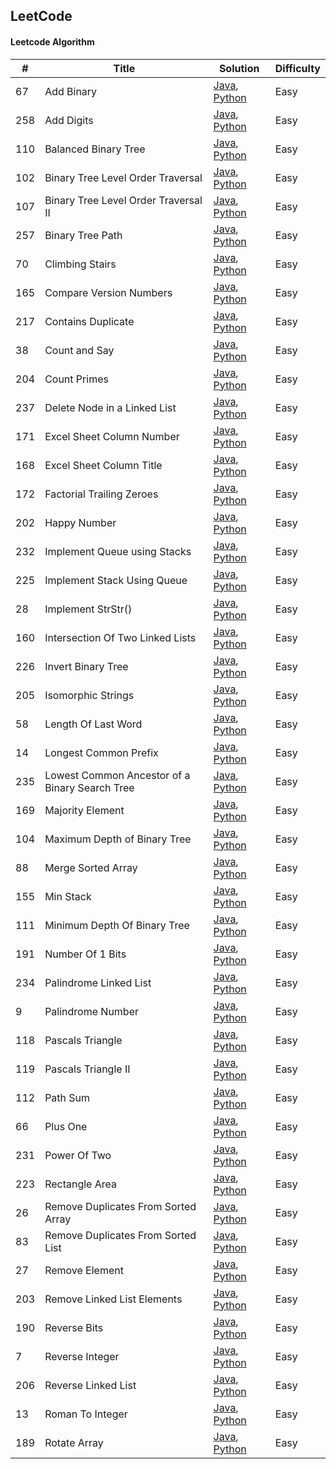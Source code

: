 ## LeetCode
#### Leetcode Algorithm

| # | Title | Solution | Difficulty|
|-------|----------------|----------|--------|
| 67 | Add Binary | [Java](https://github.com/Sishan/LeetCode/blob/master/Easy/AddBinary.java), [Python](https://github.com/Sishan/LeetCode/blob/master/Easy/AddBinary.py) | Easy|
| 258 | Add Digits | [Java](https://github.com/Sishan/LeetCode/blob/master/Easy/AddDigits.java), [Python](https://github.com/Sishan/LeetCode/blob/master/Easy/AddDigits.py) | Easy|
| 110 | Balanced Binary Tree | [Java](https://github.com/Sishan/LeetCode/blob/master/Easy/BalancedBinaryTree.java), [Python](https://github.com/Sishan/LeetCode/blob/master/Easy/BalancedBinaryTree.py) | Easy|
| 102 | Binary Tree Level Order Traversal | [Java](https://github.com/Sishan/LeetCode/blob/master/Easy/BinaryTreeLevelOrderTraversal.java), [Python](https://github.com/Sishan/LeetCode/blob/master/Easy/BinaryTreeLevelOrderTraversal.py) | Easy|
| 107 | Binary Tree Level Order Traversal II | [Java](https://github.com/Sishan/LeetCode/blob/master/Easy/BinaryTreeLevelOrderTraversalII.java), [Python](https://github.com/Sishan/LeetCode/blob/master/Easy/BinaryTreeLevelOrderTraversalII.py) | Easy|
| 257 | Binary Tree Path | [Java](https://github.com/Sishan/LeetCode/blob/master/Easy/BinaryTreePaths.java), [Python](https://github.com/Sishan/LeetCode/blob/master/Easy/BinaryTreePaths.py) | Easy|
| 70 | Climbing Stairs | [Java](https://github.com/Sishan/LeetCode/blob/master/Easy/ClimbingStairs.java), [Python](https://github.com/Sishan/LeetCode/blob/master/Easy/ClimbingStairs.py) | Easy|
| 165 | Compare Version Numbers | [Java](https://github.com/Sishan/LeetCode/blob/master/Easy/CompareVersionNumber.java), [Python](https://github.com/Sishan/LeetCode/blob/master/Easy/CompareVersionNumber.py) | Easy|
| 217 | Contains Duplicate | [Java](https://github.com/Sishan/LeetCode/blob/master/Easy/ContainsDuplicate.java), [Python](https://github.com/Sishan/LeetCode/blob/master/Easy/ContainsDuplicate.py) | Easy|
| 38 | Count and Say | [Java](https://github.com/Sishan/LeetCode/blob/master/Easy/CountAndSay.java), [Python](https://github.com/Sishan/LeetCode/blob/master/Easy/CountAndSay.py) | Easy|
| 204 | Count Primes | [Java](https://github.com/Sishan/LeetCode/blob/master/Easy/CountPrimes.java), [Python](https://github.com/Sishan/LeetCode/blob/master/Easy/CountPrimes.py) | Easy|
| 237 | Delete Node in a Linked List | [Java](https://github.com/Sishan/LeetCode/blob/master/Easy/DeleteNodeInALinkedList.java), [Python](https://github.com/Sishan/LeetCode/blob/master/Easy/DeleteNodeInALinkedList.py) | Easy|
| 171 | Excel Sheet Column Number | [Java](https://github.com/Sishan/LeetCode/blob/master/Easy/ExcelSheetColumnNumber.java), [Python](https://github.com/Sishan/LeetCode/blob/master/Easy/ExcelSheetColumnNumber.py) | Easy|
| 168 | Excel Sheet Column Title | [Java](https://github.com/Sishan/LeetCode/blob/master/Easy/ExcelSheetColumnTitle.java), [Python](https://github.com/Sishan/LeetCode/blob/master/Easy/ExcelSheetColumnTitle.py) | Easy|
| 172 | Factorial Trailing Zeroes | [Java](https://github.com/Sishan/LeetCode/blob/master/Easy/FactorialTrailingZeros.java), [Python](https://github.com/Sishan/LeetCode/blob/master/Easy/FactorialTrailingZeros.py) | Easy|
| 202 | Happy Number | [Java](https://github.com/Sishan/LeetCode/blob/master/Easy/HappyNumber.java), [Python](https://github.com/Sishan/LeetCode/blob/master/Easy/HappyNumber.py) | Easy|
| 232 | Implement Queue using Stacks | [Java](https://github.com/Sishan/LeetCode/blob/master/Easy/ImplementQueueUsingStack.java), [Python](https://github.com/Sishan/LeetCode/blob/master/Easy/ImplementQueueUsingStack.py) | Easy|
| 225 | Implement Stack Using Queue | [Java](https://github.com/Sishan/LeetCode/blob/master/Easy/ImplementStackUsingQueue.java), [Python](https://github.com/Sishan/LeetCode/blob/master/Easy/ImplementStackUsingQueue.py) | Easy|
| 28 | Implement StrStr() | [Java](https://github.com/Sishan/LeetCode/blob/master/Easy/ImplementStrStr().java), [Python](https://github.com/Sishan/LeetCode/blob/master/Easy/ImplementStrStr().py) | Easy|
| 160 | Intersection Of Two Linked Lists | [Java](https://github.com/Sishan/LeetCode/blob/master/Easy/IntersectionOfTwoLinkedLists.java), [Python](https://github.com/Sishan/LeetCode/blob/master/Easy/IntersectionOfTwoLinkedLists.py) | Easy|
| 226 | Invert Binary Tree | [Java](https://github.com/Sishan/LeetCode/blob/master/Easy/InvertBinaryTree.java), [Python](https://github.com/Sishan/LeetCode/blob/master/Easy/InvertBinaryTree.py) | Easy|
| 205 | Isomorphic Strings | [Java](https://github.com/Sishan/LeetCode/blob/master/Easy/IsomorphicStrings.java), [Python](https://github.com/Sishan/LeetCode/blob/master/Easy/IsomorphicStrings.py) | Easy|
| 58 | Length Of Last Word | [Java](https://github.com/Sishan/LeetCode/blob/master/Easy/LengthOfLastWord.java), [Python](https://github.com/Sishan/LeetCode/blob/master/Easy/LengthOfLastWord.py) | Easy|
| 14 | Longest Common Prefix | [Java](https://github.com/Sishan/LeetCode/blob/master/Easy/LongestCommonPrefix.java), [Python](https://github.com/Sishan/LeetCode/blob/master/Easy/LongestCommonPrefix.py) | Easy|
| 235 | Lowest Common Ancestor of a Binary Search Tree | [Java](https://github.com/Sishan/LeetCode/blob/master/Easy/LowestCommonAncestorOfABinarySearchTree.java), [Python](https://github.com/Sishan/LeetCode/blob/master/Easy/LowestCommonAncestorOfABinarySearchTree.py) | Easy|
| 169 | Majority Element | [Java](https://github.com/Sishan/LeetCode/blob/master/Easy/MajorityElement.java), [Python](https://github.com/Sishan/LeetCode/blob/master/Easy/MajorityElement.py) | Easy|
| 104 | Maximum Depth of Binary Tree | [Java](https://github.com/Sishan/LeetCode/blob/master/Easy/MaximumDepthOfBinaryTree.java), [Python](https://github.com/Sishan/LeetCode/blob/master/Easy/MaximumDepthOfBinaryTree.py) | Easy|
| 88 | Merge Sorted Array | [Java](https://github.com/Sishan/LeetCode/blob/master/Easy/MergeSortedArray.java), [Python](https://github.com/Sishan/LeetCode/blob/master/Easy/MergeSortedArray.py) | Easy|
| 155 | Min Stack | [Java](https://github.com/Sishan/LeetCode/blob/master/Easy/MinStack.java), [Python](https://github.com/Sishan/LeetCode/blob/master/Easy/MinStack.py) | Easy|
| 111 | Minimum Depth Of Binary Tree | [Java](https://github.com/Sishan/LeetCode/blob/master/Easy/MinimumDepthOfBinaryTree.java), [Python](https://github.com/Sishan/LeetCode/blob/master/Easy/MinimumDepthOfBinaryTree.py) | Easy|
| 191 | Number Of 1 Bits | [Java](https://github.com/Sishan/LeetCode/blob/master/Easy/NumberOf1Bits.java), [Python](https://github.com/Sishan/LeetCode/blob/master/Easy/NumberOf1Bits.py) | Easy|
| 234 | Palindrome Linked List | [Java](https://github.com/Sishan/LeetCode/blob/master/Easy/PalindromeLinkedList.java), [Python](https://github.com/Sishan/LeetCode/blob/master/Easy/PalindromeLinkedList.py) | Easy|
| 9 | Palindrome Number | [Java](https://github.com/Sishan/LeetCode/blob/master/Easy/PalindromeNumber.java), [Python](https://github.com/Sishan/LeetCode/blob/master/Easy/PalindromeNumber.py) | Easy|
| 118 | Pascals Triangle | [Java](https://github.com/Sishan/LeetCode/blob/master/Easy/PascalsTriangle.java), [Python](https://github.com/Sishan/LeetCode/blob/master/Easy/PascalsTriangle.py) | Easy|
| 119 | Pascals Triangle II | [Java](https://github.com/Sishan/LeetCode/blob/master/Easy/PascalsTriangleII.java), [Python](https://github.com/Sishan/LeetCode/blob/master/Easy/PascalsTriangleII.py) | Easy|
| 112 | Path Sum | [Java](https://github.com/Sishan/LeetCode/blob/master/Easy/PathSum.java), [Python](https://github.com/Sishan/LeetCode/blob/master/Easy/PathSum.py) | Easy|
| 66 | Plus One | [Java](https://github.com/Sishan/LeetCode/blob/master/Easy/PlusOne.java), [Python](https://github.com/Sishan/LeetCode/blob/master/Easy/PlusOne.py) | Easy|
| 231 | Power Of Two | [Java](https://github.com/Sishan/LeetCode/blob/master/Easy/PowerOfTwo.java), [Python](https://github.com/Sishan/LeetCode/blob/master/Easy/PowerOfTwo.py) | Easy|
| 223 | Rectangle Area | [Java](https://github.com/Sishan/LeetCode/blob/master/Easy/RectangleArea.java), [Python](https://github.com/Sishan/LeetCode/blob/master/Easy/RectangleArea.py) | Easy|
| 26 | Remove Duplicates From Sorted Array | [Java](https://github.com/Sishan/LeetCode/blob/master/Easy/RemoveDuplicatesFromSortedArray.java), [Python](https://github.com/Sishan/LeetCode/blob/master/Easy/RemoveDuplicatesFromSortedArray.py) | Easy|
| 83 | Remove Duplicates From Sorted List | [Java](https://github.com/Sishan/LeetCode/blob/master/Easy/RemoveDuplicatesFromSortedList.java), [Python](https://github.com/Sishan/LeetCode/blob/master/Easy/RemoveDuplicatesFromSortedList.py) | Easy|
| 27 | Remove Element | [Java](https://github.com/Sishan/LeetCode/blob/master/Easy/RemoveElement.java), [Python](https://github.com/Sishan/LeetCode/blob/master/Easy/RemoveElement.py) | Easy|
| 203 | Remove Linked List Elements | [Java](https://github.com/Sishan/LeetCode/blob/master/Easy/RemoveLinkedListElements.java), [Python](https://github.com/Sishan/LeetCode/blob/master/Easy/RemoveLinkedListElements.py) | Easy|
| 190 | Reverse Bits | [Java](https://github.com/Sishan/LeetCode/blob/master/Easy/ReverseBits.java), [Python](https://github.com/Sishan/LeetCode/blob/master/Easy/ReverseBits.py) | Easy|
| 7 | Reverse Integer | [Java](https://github.com/Sishan/LeetCode/blob/master/Easy/ReverseInteger.java), [Python](https://github.com/Sishan/LeetCode/blob/master/Easy/ReverseInteger.py) | Easy|
| 206 | Reverse Linked List | [Java](https://github.com/Sishan/LeetCode/blob/master/Easy/ReverseLinkedList.java), [Python](https://github.com/Sishan/LeetCode/blob/master/Easy/ReverseLinkedList.py) | Easy|
| 13 | Roman To Integer | [Java](https://github.com/Sishan/LeetCode/blob/master/Easy/RomanToInteger.java), [Python](https://github.com/Sishan/LeetCode/blob/master/Easy/RomanToInteger.py) | Easy|
| 189 | Rotate Array | [Java](https://github.com/Sishan/LeetCode/blob/master/Easy/RotateArray.java), [Python](https://github.com/Sishan/LeetCode/blob/master/Easy/RotateArray.py) | Easy|
